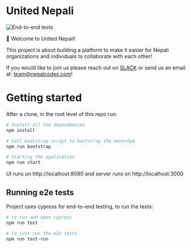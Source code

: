 # United Nepali
![End-to-end tests](https://github.com/nepalcodes/unitednepali/workflows/End-to-end%20tests/badge.svg?branch=master)

:wave: Welcome to United Nepali!

This project is about building a platform to make it easier for Nepali organizations and individuals to collaborate with each other!

If you would like to join us please reach out on [SLACK](https://join.slack.com/t/nepalcodes/shared_invite/enQtNjYzMjE5MjY3MDI4LWI5NWEyNDljZDgzNzExOWQ0NjRhNDU4NDdmZGYzNmE1MDM4NDA3NjRmMWNkZDljMWU1NDhlMjk0NGZmMTU4MjQ) or send us an email at: team@nepalcodes.com!

# Getting started

After a clone, in the root level of this repo run: 

```bash
# Install all the dependencies
npm install

# Call bootstrap script to bootstrap the monorepo
npm run bootstrap

# Starting the application
npm run start
```

UI runs on http://localhost:8080 and server runs on http://localhost:3000

## Running e2e tests

Project uses cypress for end-to-end testing, to run the tests:

```bash
# to run and open cypress
npm run test

# To just run the e2e tests
npm run test-run
```